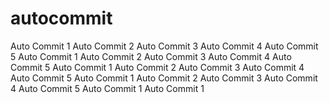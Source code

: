 # autocommit
Auto Commit 1
Auto Commit 2
Auto Commit 3
Auto Commit 4
Auto Commit 5
Auto Commit 1
Auto Commit 2
Auto Commit 3
Auto Commit 4
Auto Commit 5
Auto Commit 1
Auto Commit 2
Auto Commit 3
Auto Commit 4
Auto Commit 5
Auto Commit 1
Auto Commit 2
Auto Commit 3
Auto Commit 4
Auto Commit 5
Auto Commit 1
Auto Commit 1
